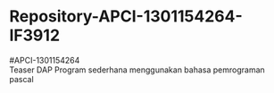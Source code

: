 # Repository-APCI-1301154264-IF3912
#APCI-1301154264  
Teaser DAP
Program sederhana menggunakan bahasa pemrograman pascal
